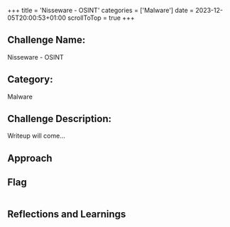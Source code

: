 +++
title = 'Nisseware - OSINT'
categories = ['Malware']
date = 2023-12-05T20:00:53+01:00
scrollToTop = true
+++

## Challenge Name:

Nisseware - OSINT

## Category:

Malware

## Challenge Description:

Writeup will come...

## Approach

## Flag

```text

```

## Reflections and Learnings
